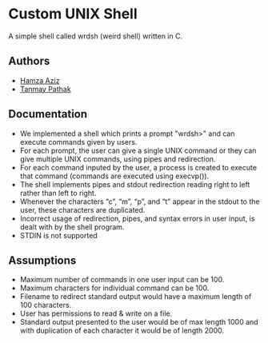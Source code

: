 
# Custom UNIX Shell

A simple shell called wrdsh (weird shell) written in C.

## Authors

- [Hamza Aziz](https://github.com/Hamza975A)
- [Tanmay Pathak](https://github.com/tanmay-pathak)


## Documentation

- We implemented a shell which prints a prompt "wrdsh>" and can execute commands given by users.
- For each prompt, the user can give a single UNIX command or they can give multiple UNIX commands, using pipes and redirection.
- For each command inputed by the user, a process is created to execute that command (commands are executed using execvp()).
- The shell implements pipes and stdout redirection reading right to left rather than left to right.
- Whenever the characters “c”, “m”, “p”, and “t” appear in the stdout to the user, these characters are duplicated.
- Incorrect usage of redirection, pipes, and syntax errors in user input, is dealt with by the shell program.
- STDIN is not supported

## Assumptions

- Maximum number of commands in one user input can be 100.
- Maximum characters for individual command can be 100.
- Filename to redirect standard output would have a maximum length of 100 characters.
- User has permissions to read & write on a file.
- Standard output presented to the user would be of max length 1000 and with duplication of each character it would be of length 2000.
